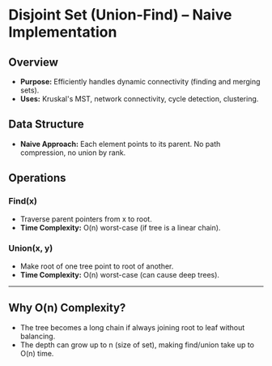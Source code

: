 # Disjoint Set (Union-Find) – Naive Implementation

## Overview
- **Purpose:** Efficiently handles dynamic connectivity (finding and merging sets).
- **Uses:** Kruskal's MST, network connectivity, cycle detection, clustering.

## Data Structure
- **Naive Approach:** Each element points to its parent. No path compression, no union by rank.

## Operations

### Find(x)
- Traverse parent pointers from x to root.
- **Time Complexity:** O(n) worst-case (if tree is a linear chain).

### Union(x, y)
- Make root of one tree point to root of another.
- **Time Complexity:** O(n) worst-case (can cause deep trees).

---

## Why O(n) Complexity?
- The tree becomes a long chain if always joining root to leaf without balancing.
- The depth can grow up to n (size of set), making find/union take up to O(n) time.


